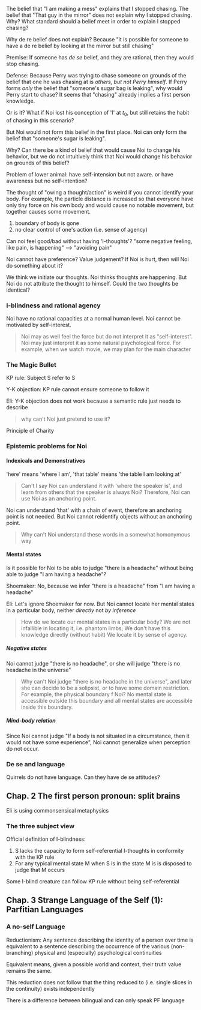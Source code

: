 The belief that "I am making a mess" explains that I stopped chasing.
The belief that "That guy in the mirror" does not explain why I stopped chasing.
Why? What standard should a belief meet in order to explain I stopped chasing?

Why de re belief does not explain? Because "it is possible for someone to have a de re belief by looking at the mirror but still chasing"

Premise: If someone has *de se* belief, and they are rational, then they would stop chasing.

Defense: 
Because Perry was trying to chase someone on grounds of the belief that one he was chasing at is *others, but not Perry himself*.
If Perry forms *only* the belief that "someone's sugar bag is leaking", why would Perry start to chase?
It seems that "chasing" already implies a first person knowledge.

Or is it? What if Noi lost his conception of 'I' at $t_0$, but still retains the habit of chasing in this scenario?

But Noi would not form this belief in the first place. Noi can only form the belief that "someone's sugar is leaking".

Why? Can there be a kind of belief that would cause Noi to change his behavior, but we do not intuitively think that Noi would change his behavior on grounds of this belief?

Problem of lower animal: have self-intension but not aware. or have awareness but no self-intention?

The thought of "owing a thought/action" is weird if you cannot identify your body. For example, the particle distance is increased so that everyone have only tiny force on his own body and would cause no notable movement, but together causes some movement.

1. boundary of body is gone
2. no clear control of one's action (i.e. sense of agency)

Can noi feel good/bad without having 'I-thoughts'? "some negative feeling, like pain, is happening" --> "avoiding pain"

Noi cannot have preference? Value judgement? If Noi is hurt, then will Noi do something about it?

We think we initiate our thoughts. Noi thinks thoughts are happening. But Noi do not attribute the thought to himself. Could the two thoughts be identical?

### I-blindness and rational agency

Noi have no rational capacities at a normal human level. Noi cannot be motivated by self-interest.

> Noi may as well feel the force but do not interpret it as "self-interest". Noi may just interpret it as some natural psychological force. For example, when we watch movie, we may plan for the main character 

### The Magic Bullet

KP rule: Subject S refer to S

Y-K objection: KP rule cannot ensure someone to follow it

Eli: Y-K objection does not work because a semantic rule just needs to describe

> why can't Noi just pretend to use it?

Principle of Charity


### Epistemic problems for Noi


#### Indexicals and Demonstratives

'here' means 'where I am', 'that table' means 'the table I am looking at'

> Can't I say Noi can understand it with 'where the speaker is', and learn from others that the speaker is always Noi? Therefore, Noi can use Noi as an anchoring point.

Noi can understand 'that' with a chain of event, therefore an anchoring point is not needed. But Noi cannot reidentify objects without an anchoring point.

> Why can't Noi understand these words in a somewhat homonymous way

#### Mental states

Is it possible for Noi to be able to judge "there is a headache" without being able to judge "I am having a headache"?

Shoemaker: No, because we infer "there is a headache" from "I am having a headache"

Eli: Let's ignore Shoemaker for now. But Noi cannot locate her mental states in a particular body, neither *directly* not *by inference*

> How do we locate our mental states in a particular body?
> We are not infallible in locating it, i.e. phantom limbs; We don't have this knowledge directly (without habit)
> We locate it by sense of agency.

##### Negative states

Noi cannot judge "there is no headache", or she will judge "there is no headache in the universe"

> Why can't Noi judge "there is no headache in the universe", and later she can decide to be a solipsist, or to have some domain restriction. For example, the physical boundary f Noi? No mental state is accessible outside this boundary and all mental states are accessible inside this boundary.

##### Mind-body relation

Since Noi cannot judge "If a body is not situated in a circumstance, then it would not have some experience", Noi cannot generalize when perception do not occur.


### De se and language

Quirrels do not have language. Can they have de se attitudes?

## Chap. 2 The first person pronoun: split brains

Eli is using commonsensical metaphysics

### The three subject view

Official definition of I-blindness:

1. S lacks the capacity to form self-referential I-thoughts in conformity with the KP rule 
2. For any typical mental state M when S is in the state M is is disposed to judge that M occurs

Some I-blind creature can follow KP rule without being self-referential


## Chap. 3 Strange Language of the Self (1): Parfitian Languages

### A no-self Language

Reductionism: Any sentence describing the identity of a person over time is equivalent to a sentence describing the occurrence of the various (non-branching) physical and (especially) psychological continuities

Equivalent means, given a possible world and context, their truth value remains the same.

This reduction does not follow that the thing reduced to (i.e. single slices in the continuity) exists independently

There is a difference between bilingual and can only speak PF language